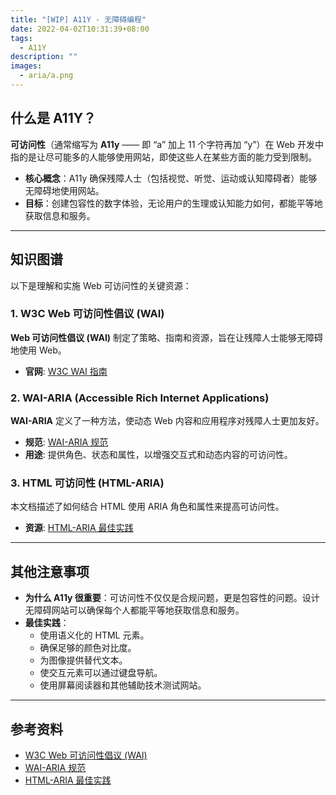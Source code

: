```yaml
---
title: "[WIP] A11Y - 无障碍编程"
date: 2022-04-02T10:31:39+08:00
tags:
  - A11Y
description: ""
images:
  - aria/a.png
---
```


## 什么是 A11Y？

**可访问性**（通常缩写为 **A11y** —— 即 “a” 加上 11 个字符再加 “y”）在 Web 开发中指的是让尽可能多的人能够使用网站，即使这些人在某些方面的能力受到限制。

- **核心概念**：A11y 确保残障人士（包括视觉、听觉、运动或认知障碍者）能够无障碍地使用网站。
- **目标**：创建包容性的数字体验，无论用户的生理或认知能力如何，都能平等地获取信息和服务。

---

## 知识图谱

以下是理解和实施 Web 可访问性的关键资源：

### 1. W3C Web 可访问性倡议 (WAI)
**Web 可访问性倡议 (WAI)** 制定了策略、指南和资源，旨在让残障人士能够无障碍地使用 Web。

- **官网**: [W3C WAI 指南](https://www.w3.org/WAI/GL/)

### 2. WAI-ARIA (Accessible Rich Internet Applications)
**WAI-ARIA** 定义了一种方法，使动态 Web 内容和应用程序对残障人士更加友好。

- **规范**: [WAI-ARIA 规范](https://www.w3.org/TR/wai-aria/)
- **用途**: 提供角色、状态和属性，以增强交互式和动态内容的可访问性。

### 3. HTML 可访问性 (HTML-ARIA)
本文档描述了如何结合 HTML 使用 ARIA 角色和属性来提高可访问性。

- **资源**: [HTML-ARIA 最佳实践](https://w3c.github.io/html-aria/)

---

## 其他注意事项
- **为什么 A11y 很重要**：可访问性不仅仅是合规问题，更是包容性的问题。设计无障碍网站可以确保每个人都能平等地获取信息和服务。
- **最佳实践**：
  - 使用语义化的 HTML 元素。
  - 确保足够的颜色对比度。
  - 为图像提供替代文本。
  - 使交互元素可以通过键盘导航。
  - 使用屏幕阅读器和其他辅助技术测试网站。

---

## 参考资料
- [W3C Web 可访问性倡议 (WAI)](https://www.w3.org/WAI/GL/)
- [WAI-ARIA 规范](https://www.w3.org/TR/wai-aria/)
- [HTML-ARIA 最佳实践](https://w3c.github.io/html-aria/)